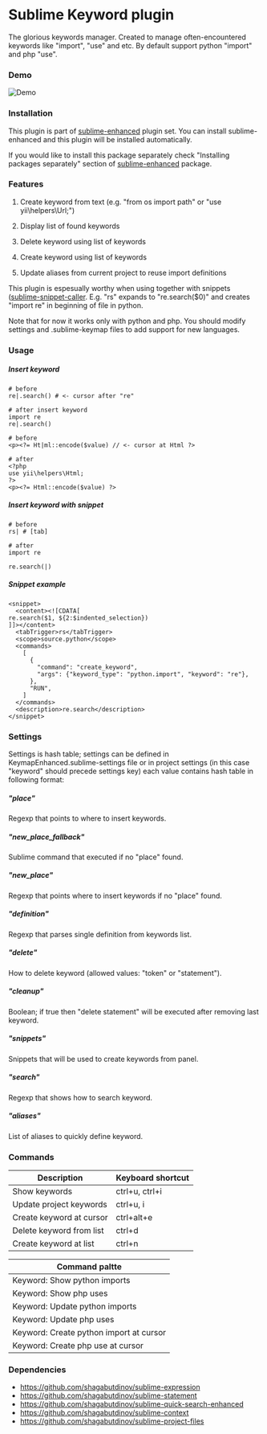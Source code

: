 # Sublime Keyword plugin

The glorious keywords manager. Created to manage often-encountered keywords like
"import", "use" and etc. By default support python "import" and php "use".


### Demo

![Demo](https://raw.github.com/shagabutdinov/sublime-keyword/master/demo/demo.gif "Demo")


### Installation

This plugin is part of [sublime-enhanced](http://github.com/shagabutdinov/sublime-enhanced)
plugin set. You can install sublime-enhanced and this plugin will be installed
automatically.

If you would like to install this package separately check "Installing packages
separately" section of [sublime-enhanced](http://github.com/shagabutdinov/sublime-enhanced)
package.


### Features

1. Create keyword from text (e.g. "from os import path" or "use yii\helpers\Url;")

2. Display list of found keywords

3. Delete keyword using list of keywords

4. Create keyword using list of keywords

5. Update aliases from current project to reuse import definitions

This plugin is espesually worthy when using together with snippets
([sublime-snippet-caller](http://github.com/shagabutdinov/sublime-snippet-caller).
E.g. "rs" expands to "re.search($0)" and creates "import re" in beginning of
file in python.

Note that for now it works only with python and php. You should modify settings
and .sublime-keymap files to add support for new languages.


### Usage


##### Insert keyword

  ```
  # before
  re|.search() # <- cursor after "re"

  # after insert keyword
  import re
  re|.search()

  # before
  <p><?= Ht|ml::encode($value) // <- cursor at Html ?>

  # after
  <?php
  use yii\helpers\Html;
  ?>
  <p><?= Html::encode($value) ?>
  ```

##### Insert keyword with snippet

```
# before
rs| # [tab]

# after
import re

re.search(|)
```

##### Snippet example

  ```
  <snippet>
    <content><![CDATA[
  re.search($1, ${2:$indented_selection})
  ]]></content>
    <tabTrigger>rs</tabTrigger>
    <scope>source.python</scope>
    <commands>
      [
        {
          "command": "create_keyword",
          "args": {"keyword_type": "python.import", "keyword": "re"},
        },
        "RUN",
      ]
    </commands>
    <description>re.search</description>
  </snippet>
  ```

### Settings

Settings is hash table; settings can be defined in KeymapEnhanced.sublime-settings
file or in project settings (in this case "keyword" should precede settings key)
each value contains hash table in following format:


##### "place"

Regexp that points to where to insert keywords.


##### "new_place_fallback"

Sublime command that executed if no "place" found.


##### "new_place"

Regexp that points where to insert keywords if no "place" found.


##### "definition"

Regexp that parses single definition from keywords list.


##### "delete"

How to delete keyword (allowed values: "token" or "statement").


##### "cleanup"

Boolean; if true then "delete statement" will be executed after removing last
keyword.


##### "snippets"

Snippets that will be used to create keywords from panel.


##### "search"

Regexp that shows how to search keyword.


##### "aliases"

List of aliases to quickly define keyword.


### Commands

| Description              | Keyboard shortcut |
|--------------------------|-------------------|
| Show keywords            | ctrl+u, ctrl+i    |
| Update project keywords  | ctrl+u, i         |
| Create keyword at cursor | ctrl+alt+e        |
| Delete keyword from list | ctrl+d            |
| Create keyword at list   | ctrl+n            |

| Command paltte                          |
|-----------------------------------------|
| Keyword: Show python imports            |
| Keyword: Show php uses                  |
| Keyword: Update python imports          |
| Keyword: Update php uses                |
| Keyword: Create python import at cursor |
| Keyword: Create php use at cursor       |


### Dependencies

- https://github.com/shagabutdinov/sublime-expression
- https://github.com/shagabutdinov/sublime-statement
- https://github.com/shagabutdinov/sublime-quick-search-enhanced
- https://github.com/shagabutdinov/sublime-context
- https://github.com/shagabutdinov/sublime-project-files
